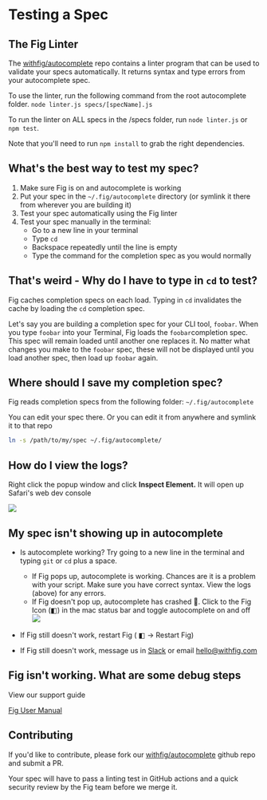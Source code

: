 # Testing a Spec

## The Fig Linter

The [withfig/autocomplete](https://github.com/withfig/autocomplete) repo contains a linter program that can be used to validate your specs automatically. It returns syntax and type errors from your autocomplete spec.

To use the linter, run the following command from the root autocomplete folder.
`node linter.js specs/[specName].js`

To run the linter on ALL specs in the /specs folder, run
`node linter.js` or `npm test`.

Note that you'll need to run `npm install` to grab the right dependencies.

## What's the best way to test my spec?

1. Make sure Fig is on and autocomplete is working
2. Put your spec in the `~/.fig/autocomplete` directory (or symlink it there from wherever you are building it)
3. Test your spec automatically using the Fig linter
4. Test your spec manually in the terminal:
   - Go to a new line in your terminal
   - Type `cd`
   - Backspace repeatedly until the line is empty
   - Type the command for the completion spec as you would normally

## That's weird - Why do I have to type in `cd` to test? 

Fig caches completion specs on each load.  Typing in `cd` invalidates the cache by loading the `cd` completion spec.

Let's say you are building a completion spec for your CLI tool, `foobar`. When you type `foobar` into your Terminal, Fig loads the `foobar`completion spec. This spec will remain loaded until another one replaces it. No matter what changes you make to the `foobar` spec, these will not be displayed until you load another spec, then load up `foobar` again.

## Where should I save my completion spec?

Fig reads completion specs from the following folder: `~/.fig/autocomplete`

You can edit your spec there. Or you can edit it from anywhere and symlink it to that repo

```bash
ln -s /path/to/my/spec ~/.fig/autocomplete/
```


## How do I view the logs?

Right click the popup window and click **Inspect Element.** It will open up Safari's web dev console

![](/docAssets/autocomplete/testing-a-spec/inspect.png)



## My spec isn't showing up in autocomplete

- Is autocomplete working? Try going to a new line in the terminal and typing `git` or `cd` plus a space. 
   - If Fig pops up, autocomplete is working. Chances are it is a problem with your script. Make sure you have correct syntax. View the logs (above) for any errors. 
   - If Fig doesn't pop up, autocomplete has crashed 😬. Click to the Fig Icon (◧) in the mac status bar and toggle autocomplete on and off
![](/docAssets/autocomplete/testing-a-spec/menubar.png)

- If Fig still doesn't work, restart Fig ( ◧ -> Restart Fig)

- If Fig still doesn't work, message us in [Slack](https://figcommunity.slack.com/join/shared_invite/zt-fupa9n8g-sfHm8MyBn1DBaCj8SoIxSA#/) or email [hello@withfig.com](mailto:hello@withfig.com)


## Fig isn't working. What are some debug steps

View our support guide

[Fig User Manual](/docs/support/manual)



## Contributing

If you'd like to contribute, please fork our [withfig/autocomplete](https://github.com/withfig/autocomplete) github repo and submit a PR. 



Your spec will have to pass a linting test in GitHub actions and a quick security review by the Fig team before we merge it.


